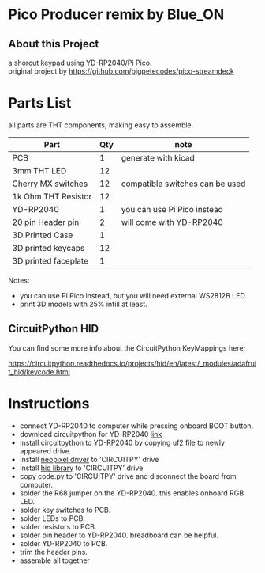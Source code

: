 # Pico Producer remix by Blue_ON

## About this Project

a shorcut keypad using YD-RP2040/Pi Pico.\
original project by https://github.com/pjgpetecodes/pico-streamdeck

# Parts List
all parts are THT components, making easy to assemble.

| Part | Qty | note |
|------|-----|------|
| PCB | 1 | generate with kicad |
| 3mm THT LED | 12 |  |
| Cherry MX switches | 12 | compatible switches can be used | 
| 1k Ohm THT Resistor | 12 |  |
| YD-RP2040 | 1 | you can use Pi Pico instead |
| 20 pin Header pin | 2 | will come with YD-RP2040 |
| 3D Printed Case | 1 |  |
| 3D printed keycaps | 12 |  |
| 3D printed faceplate | 1 |  |

Notes: 
- you can use Pi Pico instead, but you will need external WS2812B LED.
- print 3D models with 25% infill at least.

## CircuitPython HID

You can find some more info about the CircuitPython KeyMappings here;

https://circuitpython.readthedocs.io/projects/hid/en/latest/_modules/adafruit_hid/keycode.html

# Instructions
- connect YD-RP2040 to computer while pressing onboard BOOT button.
- download circuitpython for YD-RP2040 [link](https://circuitpython.org/board/vcc_gnd_yd_rp2040/)
- install circuitpython to YD-RP2040 by copying uf2 file to newly appeared drive.
- install [neopixel driver](https://github.com/adafruit/Adafruit_CircuitPython_NeoPixel/releases) to 'CIRCUITPY' drive
- install [hid library](https://github.com/adafruit/Adafruit_CircuitPython_HID/releases) to 'CIRCUITPY' drive
- copy code.py to 'CIRCUITPY' drive and disconnect the board from computer.
- solder the R68 jumper on the YD-RP2040. this enables onboard RGB LED.
- solder key switches to PCB.
- solder LEDs to PCB.
- solder resistors to PCB.
- solder pin header to YD-RP2040. breadboard can be helpful.
- solder YD-RP2040 to PCB.
- trim the header pins.
- assemble all together